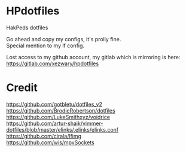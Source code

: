 # HPdotfiles

HakPeds dotfiles

Go ahead and copy my configs, it's prolly fine.  
Special mention to my lf config. 

Lost access to my github account, my gitlab which is mirroring is here: https://gitlab.com/xezwary/hpdotfiles 

# Credit
https://github.com/gotbletu/dotfiles_v2  
https://github.com/BrodieRobertson/dotfiles  
https://github.com/LukeSmithxyz/voidrice  
https://github.com/artur-shaik/vimmer-dotfiles/blob/master/elinks/.elinks/elinks.conf  
https://github.com/cirala/lfimg  
https://github.com/wis/mpvSockets  
